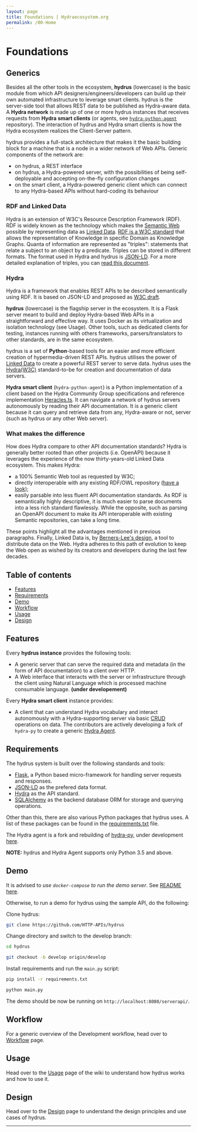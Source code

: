 ```yaml
---
layout: page
title: Foundations | Hydraecosystem.org
permalink: /00-Home
---
```


# Foundations

## Generics
Besides all the other tools in the ecosystem, **hydrus** (lowercase) is the basic module from which API designers/engineers/developers can build up their own automated infrastructure to leverage smart clients. hydrus is the server-side tool that allows REST data to be published as Hydra-aware data. A **Hydra network** is made up of one or more hydrus instances that receives requests from **Hydra smart clients** (or agents, see [`hydra-python-agent`](https://github.com/HTTP-APIs/hydra-python-agent) repository). The interaction of hydrus and Hydra smart clients is how the Hydra ecosystem realizes the Client-Server pattern.

hydrus provides a full-stack architecture that makes it the basic building block for a machine that is a node in a wider network of Web APIs. Generic components of the network are:
* on hydrus, a REST interface
* on hydrus, a Hydra-powered server, with the possibilities of being self-deployable and accepting on-the-fly configuration changes
* on the smart client, a Hydra-powered generic client which can connect to any Hydra-based APIs without hard-coding its behaviour

### RDF and Linked Data
Hydra is an extension of W3C's Resource Description Framework (RDF). RDF is widely known as the technology which makes the [Semantic Web](https://en.wikipedia.org/wiki/Semantic_Web) possible by representing data as [Linked Data](https://en.wikipedia.org/wiki/Linked_data).
[RDF is a W3C standard](https://www.w3.org/RDF/) that allows the representation of Knowledge in specific Domain as Knowledge Graphs. Quanta of information are represented as "triples": statements that relate a subject to an object by a predicate. Triples can be stored in different formats. The format used in Hydra and hydrus is [JSON-LD](https://json-ld.org/).
For a more detailed explanation of triples, you can [read this document](http://www.hydra-cg.com/spec/latest/linked-data-fragments/#interfaces-to-linked-data).

### Hydra
Hydra is a framework that enables REST APIs to be described semantically using RDF. It is based on JSON-LD and proposed as [W3C draft](https://www.hydra-cg.com/spec/latest/core/).


**hydrus** (lowercase) is the flagship server in the ecosystem. It is a Flask server meant to build and deploy Hydra-based Web APIs in a straightforward and effective way. It uses Docker as its virtualization and isolation technology (see Usage). Other tools, such as dedicated clients for testing, instances running with others frameworks, parsers/translators to other standards, are in the same ecosystem.

hydrus is a set of **Python**-based tools for an easier and more efficient creation of hypermedia-driven REST APIs. hydrus utilises the power of [Linked Data](https://en.wikipedia.org/wiki/Linked_data) to create a powerful REST server to serve data.
hydrus uses the [Hydra(W3C)](http://www.hydra-cg.com/) standard-to-be for creation and documentation of data servers.


**Hydra smart client** (`hydra-python-agent`) is a Python implementation of a client based on the Hydra Community Group specifications and reference implementation [Heracles.ts](https://github.com/HydraCG/Heracles.ts). It can navigate a network of hydrus servers autonomously by reading their API documentation. It is a generic client because it can query and retrieve data from any, Hydra-aware or not, server (such as hydrus or any other Web server).

### What makes the difference

How does Hydra compare to other API documentation standards? Hydra is generally better rooted than other projects (i.e. OpenAPI) because it leverages the experience of the now thirty-years-old Linked Data ecosystem. This makes Hydra:
* a 100% Semantic Web tool as requested by W3C; 
* directly interoperable with any existing RDF/OWL repository ([have a look](https://en.wikipedia.org/wiki/Linked_data#Linking_Open_Data_community_project));
* easily parsable into less fluent API documentation standards. As RDF is semantically highly descriptive, it is much easier to parse documents into a less rich standard flawlessly. While the opposite, such as parsing an OpenAPI document to make its API interoperable with existing Semantic repositories, can take a long time.

These points highlight all the advantages mentioned in previous paragraphs. Finally, Linked Data is, by [Berners-Lee's design](https://www.w3.org/wiki/LinkedData), a tool to distribute data on the Web. Hydra adheres to this path of evolution to keep the Web open as wished by its creators and developers during the last few decades. 

Table of contents
-------------
* [Features](#features)
* [Requirements](#req)
* [Demo](#demo)
* [Workflow](#workflow)
* [Usage](#usage)
* [Design](#design)

<a name="features"></a>
Features
-------------
Every **hydrus instance** provides the following tools:
- A generic server that can serve the required data and metadata (in the form of API documentation) to a client over HTTP.
- A Web interface that interacts with the server or infrastructure through the client using Natural Language which is processed machine consumable language. **(under developement)**

Every **Hydra smart client** instance provides:
- A client that can understand Hydra vocabulary and interact autonomously with a Hydra-supporting server via basic [CRUD](https://en.wikipedia.org/wiki/Create,_read,_update_and_delete) operations on data. The contributors are actively developing a fork of `hydra-py` to create a generic [Hydra Agent](https://github.com/HTTP-APIs/hydra-python-agent). 

<a name="req"></a>
Requirements
-------------
The hydrus system is built over the following standards and tools:
- [Flask](http://flask.pocoo.org/), a Python based micro-framework for handling server requests and responses.
- [JSON-LD](http://json-ld.org/spec/latest/json-ld/) as the prefered data format.
- [Hydra](http://www.hydra-cg.com/) as the API standard.
- [SQLAlchemy](http://www.sqlalchemy.org/) as the backend database ORM for storage and querying operations.

Other than this, there are also various Python packages that hydrus uses. A list of these packages can be found in the [requirements.txt](https://github.com/HTTP-APIs/hydrus/blob/master/requirements.txt) file.

The Hydra agent is a fork and rebuilding of [hydra-py](https://github.com/pchampin/hydra-py), under development [here](https://github.com/HTTP-APIs/hydra-python-agent).

**NOTE:** hydrus and Hydra Agent supports only Python 3.5 and above.

<a name="demo"></a>
Demo
-------------
It is advised to *use `docker-compose` to run the demo server*. See [README here](https://github.com/HTTP-APIs/hydrus/blob/master/README.md#start-up-the-demo).

Otherwise, to run a demo for hydrus using the sample API, do the following:

Clone hydrus:
```bash
git clone https://github.com/HTTP-APIs/hydrus
```
Change directory and switch to the develop branch:
```bash
cd hydrus

git checkout -b develop origin/develop
```

Install requirements and run the `main.py` script:
```bash
pip install -r requirements.txt

python main.py
```

The demo should be now be running on `http://localhost:8080/serverapi/`.

<a name="workflow"></a>
Workflow
-------------
For a generic overview of the Development workflow, head over to [Workflow](/Workflow) page.

<a name="usage"></a>
Usage
-------------
Head over to the [Usage](/01-Usage) page of the wiki to understand how hydrus works and how to use it. 

<a name="design"></a>
Design
-------------
Head over to the [Design](/Design) page to understand the design principles and use cases of hydrus.

---


